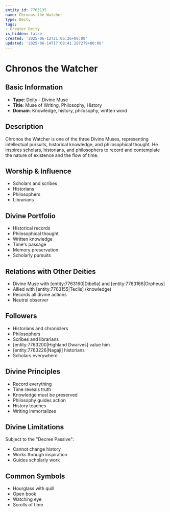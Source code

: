 ```yaml
---
entity_id: 7763135
name: Chronos the Watcher
type: Deity
tags:
- Greater Deity
is_hidden: false
created: '2025-06-12T21:06:26+00:00'
updated: '2025-06-14T17:08:41.287279+00:00'
---
```


# Chronos the Watcher

## Basic Information

- **Type**: Deity - Divine Muse
- **Title**: Muse of Writing, Philosophy, History
- **Domain**: Knowledge, history, philosophy, written word

## Description

Chronos the Watcher is one of the three Divine Muses, representing intellectual pursuits, historical knowledge, and philosophical thought. He inspires scholars, historians, and philosophers to record and contemplate the nature of existence and the flow of time.

## Worship & Influence

- Scholars and scribes
- Historians
- Philosophers
- Librarians

## Divine Portfolio

- Historical records
- Philosophical thought
- Written knowledge
- Time's passage
- Memory preservation
- Scholarly pursuits

## Relations with Other Deities

- Divine Muse with [entity:7763160|Dibella] and [entity:7763166|Orpheus]
- Allied with [entity:7763155|Teclis] (knowledge)
- Records all divine actions
- Neutral observer

## Followers

- Historians and chroniclers
- Philosophers
- Scribes and librarians
- [entity:7763200|Highland Dwarves] value him
- [entity:7763226|Nagaji] historians
- Scholars everywhere

## Divine Principles

- Record everything
- Time reveals truth
- Knowledge must be preserved
- Philosophy guides action
- History teaches
- Writing immortalizes

## Divine Limitations

Subject to the "Decree Passive":

- Cannot change history
- Works through inspiration
- Guides scholarly work

## Common Symbols

- Hourglass with quill
- Open book
- Watching eye
- Scrolls of time